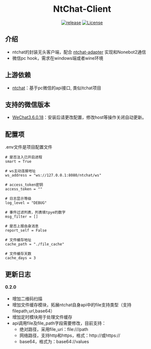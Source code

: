 <h1 align="center">NtChat-Client</h1>

<p align="center">
	<a href="https://github.com/JustUndertaker/ntchat-client/releases"><img src="https://img.shields.io/badge/release-0.1.0-blue.svg?" alt="release"></a>   
    <a href="https://opensource.org/licenses/MIT"><img src="https://img.shields.io/badge/License-MIT-brightgreen.svg?" alt="License"></a>
</p>

## 介绍

- ntchat的封装无头客户端，配合 [ntchat-adapter](https://github.com/JustUndertaker/adapter-ntchat) 实现和Nonebot2通信
- 微信pc hook，需求在windows端或者wine环境

## 上游依赖

- [ntchat](https://github.com/smallevilbeast/ntchat)：基于pc微信的api接口, 类似itchat项目

## 支持的微信版本

- [WeChat3.6.0.18](https://github.com/tom-snow/wechat-windows-versions/releases/download/v3.6.0.18/WeChatSetup-3.6.0.18.exe)：安装后请更改配置，修改host等操作关闭自动更新。

## 配置项

.env文件是项目配置文件

```dotenv
# 是否注入已开启进程
smart = True

# ws主动连接地址
ws_address = "ws://127.0.0.1:8080/ntchat/ws"

# access_token密钥
access_token = ""

# 日志显示等级
log_level = "DEBUG"

# 事件过滤列表，列表填tpye的数字
msg_filter = []

# 是否上报自身消息
report_self = False

# 文件缓存地址
cache_path = "./file_cache"

# 文件缓存天数
cache_days = 3
```

## 更新日志

#### 0.2.0

- 增加二维码扫描
- 增加文件缓存模块，拓展ntchat自身api中的file支持类型（支持filepath,url,base64）
- 增加定时模块用于处理文件缓存
- api调用file及file_path字段需要修改，目前支持：
  - 绝对路径，采用file_uri：file:///path
  - 网络路径，支持http和https，格式：http://或https://
  - base64，格式为：base64://values
